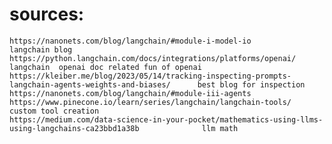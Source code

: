 # sources:

    https://nanonets.com/blog/langchain/#module-i-model-io                               langchain blog
    https://python.langchain.com/docs/integrations/platforms/openai/    langchain  openai doc related fun of openai
    https://kleiber.me/blog/2023/05/14/tracking-inspecting-prompts-langchain-agents-weights-and-biases/      best blog for inspection
    https://nanonets.com/blog/langchain/#module-iii-agents
    https://www.pinecone.io/learn/series/langchain/langchain-tools/        custom tool creation
    https://medium.com/data-science-in-your-pocket/mathematics-using-llms-using-langchains-ca23bbd1a38b              llm math

